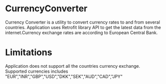 # CurrencyConverter
Currency Converter is a utility to convert currency rates to and from several countries. Application uses Retrofit library API to get the latest data from the internet.Currency exchange rates are according to European Central Bank.

# Limitations
Application does not support all the countries currency exchange.
Supported currencies includes "EUR","INR","GBP","USD","DKK","SEK","AUD","CAD","JPY"

